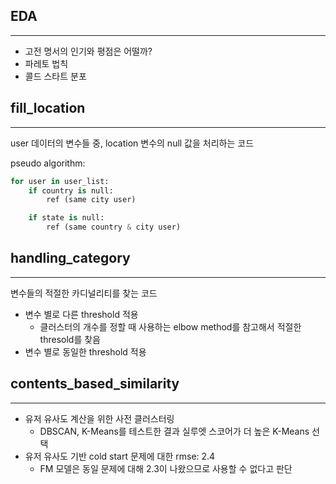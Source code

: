 ## EDA
---
- 고전 명서의 인기와 평점은 어떨까?
- 파레토 법칙
- 콜드 스타트 분포

## fill_location
---
user 데이터의 변수들 중, location 변수의 null 값을 처리하는 코드

pseudo algorithm:
```python
for user in user_list:
    if country is null:
        ref (same city user)

    if state is null:
        ref (same country & city user)
```

## handling_category
---
변수들의 적절한 카디널리티를 찾는 코드
- 변수 별로 다른 threshold 적용
  - 클러스터의 개수를 정할 때 사용하는 elbow method를 참고해서 적절한 thresold를 찾음
- 변수 별로 동일한 threshold 적용

## contents_based_similarity
---
- 유저 유사도 계산을 위한 사전 클러스터링
    - DBSCAN, K-Means를 테스트한 결과 실루엣 스코어가 더 높은 K-Means 선택
- 유저 유사도 기반 cold start 문제에 대한 rmse: 2.4
    - FM 모델은 동일 문제에 대해 2.3이 나왔으므로 사용할 수 없다고 판단
